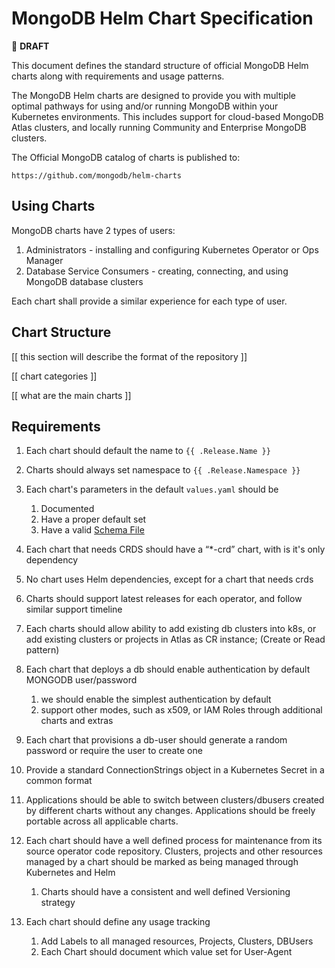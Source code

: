 # MongoDB Helm Chart Specification

:construction:
__DRAFT__

This document defines the standard structure of official 
MongoDB Helm charts along with requirements and usage patterns.

The MongoDB Helm charts are designed to provide you with multiple 
optimal pathways for using and/or running MongoDB within your Kubernetes
environments. This includes support for cloud-based MongoDB Atlas clusters, 
and locally running Community and Enterprise MongoDB clusters. 


The Official MongoDB catalog of charts is published to:

```
https://github.com/mongodb/helm-charts
```
## Using Charts

MongoDB charts have 2 types of users:

1. Administrators - installing and configuring Kubernetes Operator or Ops Manager
2. Database Service Consumers - creating, connecting, and using MongoDB database clusters

Each chart shall provide a similar experience for each type of user.

## Chart Structure

[[ this section will describe the format of the repository ]]

[[ chart categories ]]

[[ what are the main charts ]]

## Requirements

1. Each chart should default the name to `{{ .Release.Name }}`

1. Charts should always set namespace to `{{ .Release.Namespace }}`

1. Each chart's parameters in the default `values.yaml` should be 
    1. Documented
    1. Have a proper default set
    1. Have a valid [Schema File](https://helm.sh/docs/topics/charts/#schema-files)

1. Each chart that needs CRDS should have a “*-crd” chart, with is it's only dependency

1. No chart uses Helm dependencies, except for a chart that needs crds


1. Charts should support latest releases for each operator, and follow similar support timeline

1. Each charts should allow ability to add existing db clusters into k8s, or add existing clusters or projects in Atlas as CR instance; (Create or Read pattern)

1. Each chart that deploys a db should enable authentication by default
MONGODB user/password
    1. we should enable the simplest authentication by default
    1. support other modes, such as x509, or IAM Roles through additional charts and extras

1. Each chart that provisions a db-user should generate a random password or require the user to create one

1. Provide a standard ConnectionStrings object in a Kubernetes Secret in a common format

1. Applications should be able to switch between clusters/dbusers created by different charts without any changes. Applications should be freely portable across all applicable charts.

1. Each chart should have a well defined process for maintenance from its source operator code repository.
Clusters, projects and other resources managed by a chart should be marked as being managed through Kubernetes and Helm
    1. Charts should have a consistent and well defined Versioning strategy

1. Each chart should define any usage tracking
    1. Add Labels to all managed resources, Projects, Clusters, DBUsers
    1. Each Chart should document which value set for User-Agent

